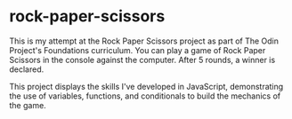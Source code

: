 # rock-paper-scissors

This is my attempt at the Rock Paper Scissors project as part of The Odin Project's Foundations curriculum. You can play a game of Rock Paper Scissors in the console against the computer. After 5 rounds, a winner is declared.

This project displays the skills I've developed in JavaScript, demonstrating the use of variables, functions, and conditionals to build the mechanics of the game.